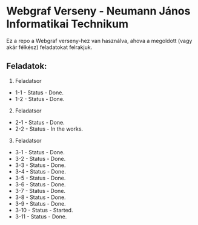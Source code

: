# Webgraf Verseny - Neumann János Informatikai Technikum

Ez a repo a Webgraf verseny-hez van használva, ahova a megoldott (vagy akár félkész) feladatokat felrakjuk.

## Feladatok:

1. Feladatsor
  * 1-1 - Status - Done.
  * 1-2 - Status - Done.
2. Feladatsor
  * 2-1 - Status - Done.
  * 2-2 - Status - In the works.
3. Feladatsor
  * 3-1 - Status - Done.
  * 3-2 - Status - Done.
  * 3-3 - Status - Done.
  * 3-4 - Status - Done.
  * 3-5 - Status - Done.
  * 3-6 - Status - Done.
  * 3-7 - Status - Done.
  * 3-8 - Status - Done.
  * 3-9 - Status - Done.
  * 3-10 - Status - Started.
  * 3-11 - Status - Done.